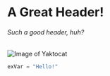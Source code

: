 # A Great Header!
###### Such a good header, huh?

![Image of Yaktocat](https://octodex.github.com/images/yaktocat.png)

``` python
exVar = "Hello!"
```
